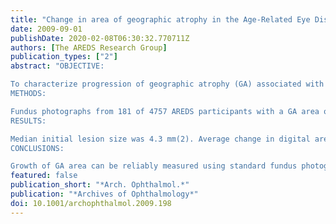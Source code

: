 ```yaml
---
title: "Change in area of geographic atrophy in the Age-Related Eye Disease Study: AREDS report number 26"
date: 2009-09-01
publishDate: 2020-02-08T06:30:32.770711Z
authors: [The AREDS Research Group]
publication_types: ["2"]
abstract: "OBJECTIVE:

To characterize progression of geographic atrophy (GA) associated with age-related macular degeneration in AREDS as measured by digitized fundus photographs.
METHODS:

Fundus photographs from 181 of 4757 AREDS participants with a GA area of at least 0.5 disc areas at baseline or from participants who developed bilateral GA during follow-up were scanned, digitized, and evaluated longitudinally. Geographic atrophy area was determined using planimetry. Rates of progression from noncentral to central GA and of vision loss following development of central GA included the entire AREDS cohort.
RESULTS:

Median initial lesion size was 4.3 mm(2). Average change in digital area of GA from baseline was 2.03 mm(2) (standard error of the mean, 0.24 mm(2)) at 1 year, 3.78 mm(2) (0.24 mm(2)) at 2 years, 5.93 mm(2) (0.34 mm(2)) at 3 years, and 1.78 mm(2) (0.086 mm(2)) per year overall. Median time to developing central GA after any GA diagnosis was 2.5 years (95% confidence interval, 2.0-3.0). Average visual acuity decreased by 3.7 letters at first documentation of central GA, and by 22 letters at year 5.
CONCLUSIONS:

Growth of GA area can be reliably measured using standard fundus photographs that are digitized and subsequently graded at a reading center. Development of GA is associated with subsequent further growth of GA, development of central GA, and loss in central vision."
featured: false
publication_short: "*Arch. Ophthalmol.*"
publication: "*Archives of Ophthalmology*"
doi: 10.1001/archophthalmol.2009.198
---
```


